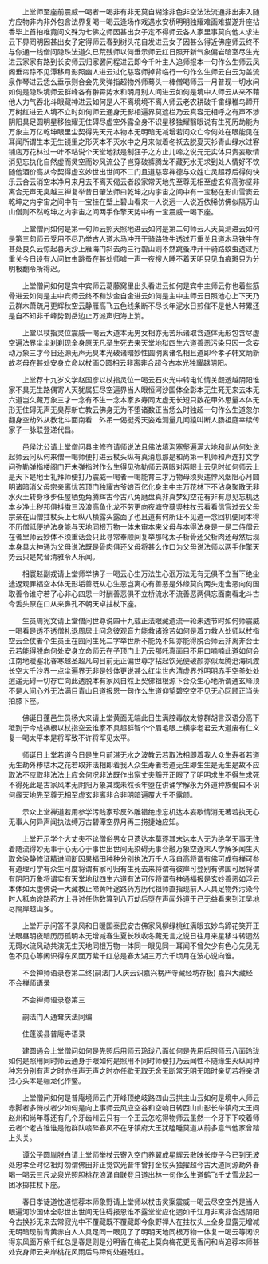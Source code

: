 <!-- { "loadSidebar": true } -->
　　上堂师至座前震威一喝者一喝非有非无莫自糊涂非色非空法法流通非出非入随方应物非内非外包含法界复喝一喝云逢场作戏遇水安桥明明独耀难画难描遂升座拈香毕上首拍椎竟问文殊为七佛之师因甚出女子定不得师云各人家里事莫向他人求进云下界罔明因甚出女子定得师云春到树头花自发进云女子因甚么得近佛座师云终不与你通一线僧问隐珠法道久已荒残师以何垂示师云红日照开新气象偏岩暗室尽生光进云家家有路到长安师云归家罢问程进云即今千叶主人追师报本一句作么生师云凤阁垂帘踪不见潭移月影照幽人进云过化慈容师掉背临行一句作么生师云白云为盖流泉作琴进云恁么垂示则合会先灵弹指超物外师蓦头一棒僧喝师云一月普现一切水问如何是隐珠境师云群峰各有翀霄势水和明月别人间进云如何是境中人师云从来不藉他人力气吞北斗眼藏神进云如何是人不离境境不离人师云老农耕破千畬绿稚鸟蹄开万树红进云人境不立时如何师云通身无影相遍界莫遮栏乃云真容无相呼之有声不涉阴阳具足圆明星移独耀无住碍尽虚空外露全身不识星移独耀翳眼说有生死历劫能为万象主万亿乾坤眼里尘契得先天元本物本无明暗无减增若问众亡今何处在眼能见在耳闻所谓生本无生镜里之形灭本不灭水中之月来似着冬袄去脱夏天衫青山绿水过客铺店万花林过一叶不粘说个天堂地狱是制狂子之方止儿啼之说元无实体只贵妄歇情消见忘执化自然虚而灵空而妙风流公子岂穿破裤腾龙不藏死水无求到处人情好不饮随他酒价高从今契得虚玄妙世出世间不二门且道慈容禅德与众姓亡灵超荐后得何快乐云合云消空本净月来月去不离天偈云者段家常天地先至尊无相至虚玄仰高弥坚非离合无声无臭越三禅复举昔日肇法师曰乾坤之内宇宙之间中有一宝秘在形山雪窦云乾坤之内宇宙之间中有一宝挂在壁上碧山看来一人说远一人说近依稀仿佛似隔万山山僧则不然乾坤之内宇宙之间两手作擎天势中有一宝震威一喝下座。

　　上堂僧问如何是第一句师云照天照地进云如何是第二句师云人天莫测进云如何是第三句师云受用不尽乃举古人道木马冲开干骑路铁牛透过万重关且道木马铁牛在甚处良久云惊起暮天沙上雁海门斜去两三行碧山则不然跳蚤冲开干骑路蚊虫透过万重关今日设有人问蚊虫跳蚤在甚处师嘘一声一夜搜人睡不着天明只见血痕斑只为分明极翻令所得迟。

　　上堂僧问如何是宾中宾师云葛藤窝里出头看进云如何是宾中主师云你也着些筋骨进云如何是主中宾师云终不和沙金自金进云如何是主中主师云日照池心上下天乃云群木萧疏月更辉秋空云静雁高飞五色线条断不尽长年泥水日煎催不是他人带累还是自不知非千峰势到岳边止万派声归海上消。

　　上堂以杖指灵位震威一喝云大道本无男女相亦无苦乐诸取含道体无形包含尽虚空遍法界尘尘刹刹现全身原无凡圣生死去来天堂地狱四生六道善恶污染只因一念妄动万象三才今日还源无声无臭本光破诸暗妙性圆明离诸名相且道即今孝子韩文炳新故老母在甚处安身立命以杖画○圆相云非离非合超今古本光独耀越阴阳。

　　上堂荐十九岁文学赵国彦以杖指灵位一喝云石火光中转电忙情关觑透越阴阳谁家不具无生路偶寄人天犹属狂尽空遍界当人眼恒河沙国体全彰本无生死无来去本无六道岂久藏万象三才一念有不生一念本家乡寿同太虚无长短只数花甲外思量本体无形无住碍无声无臭荐新亡教云佛身无为不堕诸数正当恁么时独超一句作么生道忽尔翻身空劫外从教北斗面南看　外吊一偈挺秀天姿难测量几闻猿叫断人肠祖庭幸续传家子一脉联登递代昌。

　　邑侯沈公请上堂僧问县主修齐请师说法且佛法填沟塞壑遍满大地和尚从何处说起师云问从何来僧一喝师便打进云杖头纵有真消息那是和尚第一机师和声连打文学问弥勒弹指楼阁门开未弹指时作么生得见弥勒师云两眼对两眼士云见时如何师云上是天下是地士礼拜师便打乃震威一喝者一喝能育三才万物母须臾违悖风烟阻心月圆明诸暗消父母宗亲离忧苦顶门独耀古爷娘百亿化身主中主万花林下不沾身聚散无非水火土转身移步任屋栖兔角腾辉古今古八角磨盘真非真梦幻空花有非有息见忘机达本乡净土秽邦俱抖擞三汲浪高鱼化龙不劳更向夜塘守蓦竖柱杖云看看信官过去父母宗亲在山僧拄杖头上七纵八横露头露面了也且道有何所证不见道一念回机便同本得不历僧祗便护法身能与天地同根万物一体未审本来父母与本得法身是一是二侍僧云在者里师云妙体不须重话会只此寻常奉顺间复举那叱太子析骨还父析肉还母然后现本身具大神通为父母说法既是骨肉俱还父母将甚么作口为父母说法师以两手作擎天势云只是梵音清雅令人乐闻。

　　相寰赵副戎请上堂师举拂子一喝云心生万法生心泯万法无有无俱不立当下绝尘途返观罪福空本体无形垢善既从心生恶岂离心有善恶是外缘莫向两头走舍恶向何国取善令谁守若了心非心四恩一时酬善恶俱不立桥流水不流善恶两俱忘面南看北斗古今舌头原在口从来鼻孔不朝天卓拄杖下座。

　　生员周宪文请上堂僧问世尊说四十九载正法眼藏遗流一轮未透节时如何师震威一喝看是透不透僧礼退周居士问念彼观音力能救诸途苦如何是着力救人处师以杖指空云全仗者个生员王在囿问生死二字举世所不能免不知亦能得脱否师云非离非合士云若能得脱向何处安身立命师云在子顶门上乃云那吒真面目不用口喃喃此道如何会江南地暖塞北春寒越圣超凡句目前无正偏世尊才拈起饮光便破颜亦似龙腾沧海凤渡长空大千沙界一点尘遍界无非是妙体更说甚么红尘世内清虚界外明明赤手空拳处处逍遥无碍一切存亡向此透脱本有家风自然上契佛祖根源下合众生心地所谓通玄峰顶不是人间心外无法满目青山且道报恩一句作么生道仰望碧空空不见无心回顾正当头拍膝下座。

　　佛诞日蓬邑生员杨大来请上堂黄面无端此日生满腔毒放太惊群胡言汉语分高下秪到于今成祸根以杖指空云谁家不具超群智个个眉毛眼上横李老君云大道废有仁义复一喝太平本是将军致不许将军见太平。

　　师诞日上堂若道今日是生月前湛无水之波教云若取法相即着我人众生寿者若道无生劫外糁枯木之花若取非法相即着我人众生寿者若道无生即生生是无生是故不应取法不应取非法法上应舍何况非法既作出家丈夫豁开正眼了了明明求生不得生求死不得死此是古家风本无阴阳万象其或未然长年堕在讲诵学解永为外道种族偈曰不识何缘天地先至尊无相至虚玄非离非合非明暗遍覆大千不露颜。

　　示众上堂禅道若用参学污贱家珍反外雕错绝虑忘机达本妄歇情消无著若执无心无事人何异声闻执法缚万古碧潭空界月再三捞捷始应知。

　　上堂开示学个大丈夫不论僧俗男女只遗达本莫逐其末达本人无为绝学无事无住着随流得妙无事于心无心于事世出世间无染碍无事合融万象空逐末人学解多闻生灭取舍染静修证精进间断因果福田种种分别执法万千人我自高将谓有佛可成有禅可参有道理可学有众生可度将谓有家可归有生死去来将谓有彼岸可登别有佛国可居将谓有阴阳万象将谓实有天堂地狱四生六道有法可传将谓有神通福报是玄妙善恶如浮云本体如太虚佛说一大藏教止啼黄叶途路药方历代祖师直指现前人人具足物外污染今时人秪向途路药方上寻讨任你数算到八万劫后堕在声闻外道于己无益看来到江吴地尽隔岸越山多。

　　上堂开示问答不录风和日暖国泰民安古佛家风柳绿桃红满眼玄妙鸟蹄花笑开正法眼昼明夜暗历历孤明本无增减春生夏长秋收冬藏无言之说日往月来星移斗转迥然无碍水流风动共演无生天地同根万物一体同一眼见同一耳闻不曾欠少有色心先见无色不见心等闲识得东风面万紫千红总是春太湖三万六千顷月在波心说向谁。

　　不会禅师语录卷第二终(嗣法门人庆云识嘉兴楞严寺藏经坊存板)
嘉兴大藏经　不会禅师语录


　　不会禅师语录卷第三

　　嗣法门人通耷庆法同编

　　住蓬溪县普庵寺语录

　　建圆通会上堂僧问如何是先照后用师云玲珑八面如何是先用后照师云八面玲珑如何是照用同时师云通身手眼如何是照用不同时师便打乃云闻性不随缘生灭纵闻种种忘分别有声之时亦任声无声之时亦任歇无取无舍无断常无明无暗时亲切若将亲切挂心头本是骊龙化作鳖。

　　上堂僧问如何是普庵境师云门开峰顶绝岐路四山云拱主山云如何是境中人师云赤脚者多倚杖者少如何是向上事师云风应空谷和空响日转西山山影长举镇府大王问赵州和尚年尊还有几个牙齿州云只有一个王云怎吃得物师云虽然一个牙下下咬着师云者个老古锥谁是他群队唼碎春风不在牙镇府大王犹瞌睡莫道从前多意气他家曾踏上头关。

　　谭公子圆胤脱白请上堂师举杖云寄入空门养翼成星辉云散映长庚子今已到无波处忠孝全时忆祖灯勿谓佛田非正觉饮光昔年曾打金杖头独擢超今古大道同源劫外春喝一喝云三尺龙泉光照胆桃花浪涌自联登且道出林一句作么生道鹤飞千丈雪龙起一团冰掷拄杖下座。

　　春日孝徒道忱道恺荐本师象野请上堂师以杖击灵案震威一喝云尽空空外是当人眼遍河沙国体全彰世出世间无住碍报恩谁不露堂堂应化迥如千江月非离非合透阴阳今古换衫无来去常寂光中不覆藏既不覆藏即今象野禅人在拄杖头上全身显露无增减无明暗现前青黄赤白人人具足同一眼见了了明明天地同根万物一体复一喝云等闲识得东风面万紫千红总是春是则是分明香在梅花上莫向梅花更觅香问和尚追荐本师甚处安身师云夹岸桃花风雨后马蹄何处避残红。

